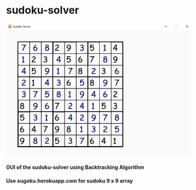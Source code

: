 # sudoku-solver


![alt text](https://github.com/rrb-17/sudoku-solver/blob/main/Capture.JPG)
#### GUI of the sudoku-solver using Backtracking Algorithm


#### Use sugoku.herokuapp.com for sudoku 9 x 9 array 
